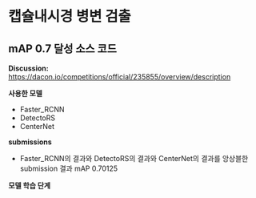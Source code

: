 # 캡슐내시경 병변 검출
## mAP 0.7 달성 소스 코드

**Discussion:** https://dacon.io/competitions/official/235855/overview/description

**사용한 모델** 
* Faster_RCNN
* DetectoRS
* CenterNet

**submissions**
* Faster_RCNN의 결과와 DetectoRS의 결과와 CenterNet의 결과를 앙상블한 submission 결과 mAP 0.70125

**모델 학습 단계**
